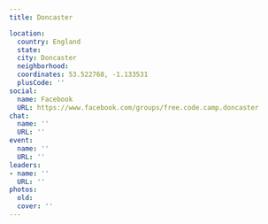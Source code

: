 ```yaml
---
title: Doncaster

location:
  country: England
  state: 
  city: Doncaster
  neighborhood: 
  coordinates: 53.522768, -1.133531
  plusCode: ''
social:
  name: Facebook
  URL: https://www.facebook.com/groups/free.code.camp.doncaster
chat:
  name: ''
  URL: ''
event:
  name: ''
  URL: ''
leaders:
- name: ''
  URL: ''
photos:
  old: 
  cover: ''
---
```

